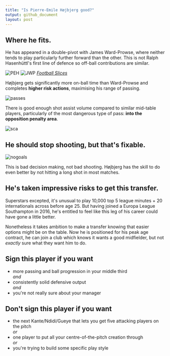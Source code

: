 ```yaml
---
title: "Is Pierre-Emile Højbjerg good?"
output: github_document
layout: post
---
```


## Where he fits.
He has appeared in a double-pivot with James Ward-Prowse, where neither tends to play particularly further forward than the other. This is not Ralph Hasenhüttl's first line of defence so off-ball contributions are similar.

![PEH]({{site.baseurl}}/images/2020-8-2-is-hojbjerg-good/PEH.png) ![JWP]({{site.baseurl}}/images/2020-8-2-is-hojbjerg-good/JWP.png)
[*Football Slices*](https://www.footballslices.com/stats/101859)

Højbjerg gets significantly more on-ball time than Ward-Prowse and completes **higher risk actions**, maximising his range of passing.

![passes]({{site.baseurl}}/images/2020-8-2-is-hojbjerg-good/passes.png)

There is good enough shot assist volume compared to similar mid-table players, particularly of the most dangerous type of pass: **into the opposition penalty area**.

![sca]({{site.baseurl}}/images/2020-8-2-is-hojbjerg-good/sca.png)

## He should stop shooting, but that's fixable.

![nogoals]({{site.baseurl}}/images/2020-8-2-is-hojbjerg-good/playernogoals.png)

This is bad decision making, not bad shooting. Højbjerg has the skill to do even better by not hitting a long shot in most matches.

## He's taken impressive risks to get this transfer.

Superstars excepted, it's unusual to play 10,000 top 5 league minutes + 20 internationals across before age 25. But having joined a Europa League Southampton in 2016, he's entitled to feel like this leg of his career could have gone a little better.

Nonetheless it takes ambition to make a transfer knowing that easier options might be on the table.  Now he is positioned for his peak age contract, he can join a club which knows it wants a good midfielder, but not *exactly* sure what they want him to do.

## Sign this player if you want

* more passing and ball progression in your middle third  
	*and*  
* consistently solid defensive output  
	*and*  
* you're not really sure about your manager

## Don't sign this player if you want

* the next Kante/Ndidi/Gueye that lets you get five attacking players on the pitch  
	*or*  
* one player to put all your centre-of-the-pitch creation through  
	*or*  
* you're trying to build some specific play style
